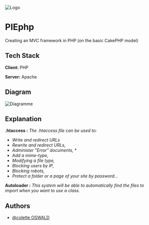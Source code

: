 
![Logo](https://zupimages.net/up/22/15/sih1.png)


# PIEphp

Creating an MVC framework in PHP (on the basic CakePHP model)




## Tech Stack

**Client:** PHP

**Server:** Apache


## Diagram

![Diagramme](https://zupimages.net/up/22/15/e0yf.png)

## Explanation

__.htaccess :__ *The .htaccess file can be used to:*
* *Write and redirect URLs*
* *Rewrite and redirect URLs,*
* *Administer "Error" documents,* *
* *Add a mime-type,*
* *Modifying a file type,*
* *Blocking users by IP,*
* *Blocking robots,*
* *Protect a folder or a page of your site by password...*



__Autoloader :__ *This system will be able to automatically find the files to import when you want to use a class.*



## Authors

- [@colette OSWALD](https://www.github.com/leily67)

